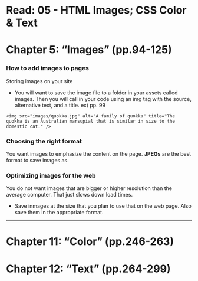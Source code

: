 # Read: 05 - HTML Images; CSS Color & Text

# Chapter 5: “Images” (pp.94-125)
### How to add images to pages
Storing images on your site
- You will want to save the image file to a folder in your assets called images. Then you will call in your code using an img tag with the source, alternative text, and a title. ex) pp. 99
```
<img src="images/quokka.jpg" alt="A family of quokka" title="The quokka is an Australian marsupial that is similar in size to the domestic cat." />
```

### Choosing the right format
You want images to emphasize the content on the page. 
**JPEGs** are the best format to save images as. 

### Optimizing images for the web
You do not want images that are bigger or higher resolution than the average computer. That just slows down load times.
- Save inmages at the size that you plan to use that on the web page. Also save them in the appropriate format. 





******************
# Chapter 11: “Color” (pp.246-263)



# Chapter 12: “Text” (pp.264-299)
